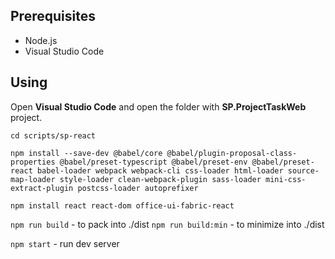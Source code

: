 ## Prerequisites

* Node.js
* Visual Studio Code

## Using
Open **Visual Studio Code** and open the folder with **SP.ProjectTaskWeb** project.

`cd scripts/sp-react`

`npm install --save-dev @babel/core @babel/plugin-proposal-class-properties @babel/preset-typescript @babel/preset-env @babel/preset-react babel-loader webpack webpack-cli css-loader html-loader source-map-loader style-loader clean-webpack-plugin sass-loader mini-css-extract-plugin postcss-loader autoprefixer`

`npm install react react-dom office-ui-fabric-react`

`npm run build` - to pack into ./dist
`npm run build:min` - to minimize into ./dist

`npm start` - run dev server